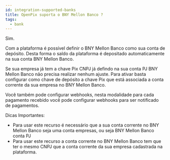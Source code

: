 ```yaml
---
id: integration-supported-banks
title: OpenPix suporta o BNY Mellon Banco ?
tags:
  - bank
---
```


Sim.

Com a plataforma é possível definir o BNY Mellon Banco como sua conta de depósito. Desta forma o saldo da plataforma é depositado automaticamente na sua conta BNY Mellon Banco.

Se sua empresa já tem a chave Pix CNPJ já defindo na sua conta PJ BNY Mellon Banco não precisa realizar nenhum ajuste. Para ativar basta configurar como chave de depósito a chave Pix que está associada a conta corrente da sua empresa no BNY Mellon Banco.

Você também pode configurar webhooks, nesta modalidade para cada pagamento recebido você pode configurar webhooks para ser notificado de pagamentos.

Dicas Importantes:

- Para usar este recurso é necessário que a sua conta corrente no BNY Mellon Banco seja uma conta empresas, ou seja BNY Mellon Banco conta PJ
- Para usar este recurso a conta corrente no BNY Mellon Banco tem que ter o mesmo CNPJ que a conta corrente da sua empresa cadastrada na plataforma.
